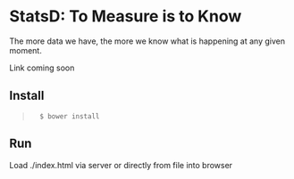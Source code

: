 # StatsD: To Measure is to Know
The more data we have, the more we know what is happening at any given moment.

Link coming soon

## Install
>       $ bower install

## Run
Load ./index.html via server or directly from file into browser
 